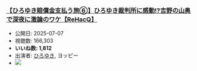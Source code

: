 ### [【ひろゆき賠償金支払う旅⑥】ひろゆき裁判所に感動!?吉野の山奥で深夜に激論のワケ【ReHacQ】](https://www.youtube.com/watch?v=VHnFwN5LBh4)
-   公開日: 2025-07-07
-   視聴数: 166,303
-   **いいね数: 1,812**
-   出演者: [ひろゆき](/rehacq_fan/people/ひろゆき "wikilink"), ヨッピー
- [![](https://img.youtube.com/vi/VHnFwN5LBh4/hqdefault.jpg)](https://www.youtube.com/watch?v=VHnFwN5LBh4)
